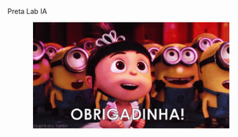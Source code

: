 Preta Lab IA


<p align="center">
  <img src="assets/4269bc8b876d2c1da10fbc6e30a4b156.gif" alt="GIF animado" width="400">
</p>


